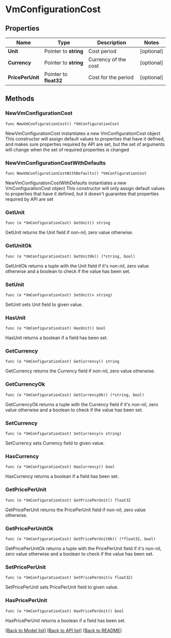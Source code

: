 # VmConfigurationCost

## Properties

Name | Type | Description | Notes
------------ | ------------- | ------------- | -------------
**Unit** | Pointer to **string** | Cost period | [optional] 
**Currency** | Pointer to **string** | Currency of the cost | [optional] 
**PricePerUnit** | Pointer to **float32** | Cost for the period | [optional] 

## Methods

### NewVmConfigurationCost

`func NewVmConfigurationCost() *VmConfigurationCost`

NewVmConfigurationCost instantiates a new VmConfigurationCost object
This constructor will assign default values to properties that have it defined,
and makes sure properties required by API are set, but the set of arguments
will change when the set of required properties is changed

### NewVmConfigurationCostWithDefaults

`func NewVmConfigurationCostWithDefaults() *VmConfigurationCost`

NewVmConfigurationCostWithDefaults instantiates a new VmConfigurationCost object
This constructor will only assign default values to properties that have it defined,
but it doesn't guarantee that properties required by API are set

### GetUnit

`func (o *VmConfigurationCost) GetUnit() string`

GetUnit returns the Unit field if non-nil, zero value otherwise.

### GetUnitOk

`func (o *VmConfigurationCost) GetUnitOk() (*string, bool)`

GetUnitOk returns a tuple with the Unit field if it's non-nil, zero value otherwise
and a boolean to check if the value has been set.

### SetUnit

`func (o *VmConfigurationCost) SetUnit(v string)`

SetUnit sets Unit field to given value.

### HasUnit

`func (o *VmConfigurationCost) HasUnit() bool`

HasUnit returns a boolean if a field has been set.

### GetCurrency

`func (o *VmConfigurationCost) GetCurrency() string`

GetCurrency returns the Currency field if non-nil, zero value otherwise.

### GetCurrencyOk

`func (o *VmConfigurationCost) GetCurrencyOk() (*string, bool)`

GetCurrencyOk returns a tuple with the Currency field if it's non-nil, zero value otherwise
and a boolean to check if the value has been set.

### SetCurrency

`func (o *VmConfigurationCost) SetCurrency(v string)`

SetCurrency sets Currency field to given value.

### HasCurrency

`func (o *VmConfigurationCost) HasCurrency() bool`

HasCurrency returns a boolean if a field has been set.

### GetPricePerUnit

`func (o *VmConfigurationCost) GetPricePerUnit() float32`

GetPricePerUnit returns the PricePerUnit field if non-nil, zero value otherwise.

### GetPricePerUnitOk

`func (o *VmConfigurationCost) GetPricePerUnitOk() (*float32, bool)`

GetPricePerUnitOk returns a tuple with the PricePerUnit field if it's non-nil, zero value otherwise
and a boolean to check if the value has been set.

### SetPricePerUnit

`func (o *VmConfigurationCost) SetPricePerUnit(v float32)`

SetPricePerUnit sets PricePerUnit field to given value.

### HasPricePerUnit

`func (o *VmConfigurationCost) HasPricePerUnit() bool`

HasPricePerUnit returns a boolean if a field has been set.


[[Back to Model list]](../README.md#documentation-for-models) [[Back to API list]](../README.md#documentation-for-api-endpoints) [[Back to README]](../README.md)


